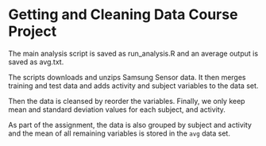 # Getting and Cleaning Data Course Project

The main analysis script is saved as run_analysis.R and an average output is saved as avg.txt.

The scripts downloads and unzips Samsung Sensor data. It then merges training and test data and adds activity and subject 
variables to the data set.

Then the data is cleansed by reorder the variables. Finally, we only keep mean and standard deviation values for each subject, 
and activity.

As part of the assignment, the data is also grouped by subject and activity and the mean of all remaining variables is stored in
the `avg` data set.
